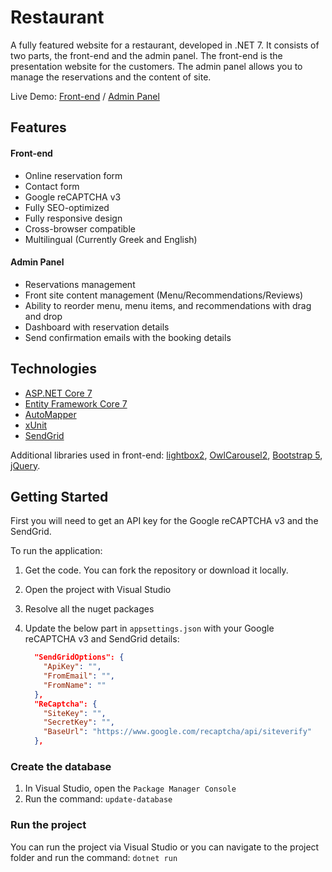 # Restaurant

A fully featured website for a restaurant, developed in .NET 7. It consists of two parts, the front-end and the admin panel. The front-end is the presentation website for the customers. The admin panel allows you to manage the reservations and the content of site.

Live Demo: [Front-end](https://demo4-kouki.azurewebsites.net/) / [Admin Panel](https://demo4-kouki.azurewebsites.net/Admin)

## Features

#### Front-end
- Online reservation form
- Contact form
- Google reCAPTCHA v3
- Fully SEO-optimized
- Fully responsive design
- Cross-browser compatible
- Multilingual (Currently Greek and English)

#### Admin Panel
- Reservations management
- Front site content management (Menu/Recommendations/Reviews)
- Ability to reorder menu, menu items, and recommendations with drag and drop
- Dashboard with reservation details
- Send confirmation emails with the booking details

## Technologies
- [ASP.NET Core 7](https://github.com/dotnet/aspnetcore)
- [Entity Framework Core 7](https://github.com/dotnet/efcore)
- [AutoMapper](https://github.com/AutoMapper/AutoMapper)
- [xUnit](https://github.com/xunit/xunit)
- [SendGrid](https://github.com/sendgrid/sendgrid-csharp/)

Additional libraries used in front-end: [lightbox2](https://github.com/lokesh/lightbox2), [OwlCarousel2](https://github.com/OwlCarousel2/OwlCarousel2), [Bootstrap 5](https://github.com/twbs/bootstrap), [jQuery](https://github.com/jquery/jquery).

## Getting Started
First you will need to get an API key for the Google reCAPTCHA v3 and the SendGrid.

To run the application:

1. Get the code. You can fork the repository or download it locally.
2. Open the project with Visual Studio
3. Resolve all the nuget packages
4. Update the below part in `appsettings.json` with your Google reCAPTCHA v3 and SendGrid details:

    ```json
      "SendGridOptions": {
        "ApiKey": "",
        "FromEmail": "",
        "FromName": ""
      },
      "ReCaptcha": {
        "SiteKey": "",
        "SecretKey": "",
        "BaseUrl": "https://www.google.com/recaptcha/api/siteverify"
      },
    ```

### Create the database

1. In Visual Studio, open the `Package Manager Console`
2. Run the command: `update-database`

### Run the project
You can run the project via Visual Studio or you can navigate to the project folder and run the command: `dotnet run`
